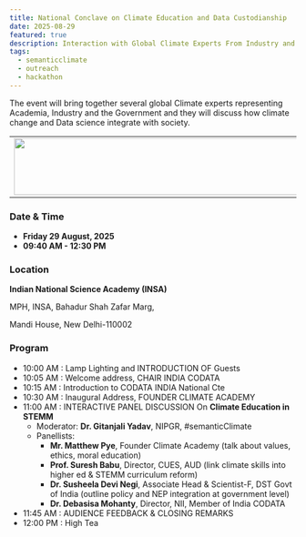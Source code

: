 ```yaml
---
title: National Conclave on Climate Education and Data Custodianship
date: 2025-08-29
featured: true
description: Interaction with Global Climate Experts From Industry and Academia
tags:
  - semanticclimate
  - outreach
  - hackathon
---
```


The event will bring together several global Climate experts representing Academia, Industry and the Government and they will discuss how climate change and Data science integrate with society.

<table>
  <tr>
    <td>
      <img src='{{ "/static/img/events_all/flyer_INSA.png" | url }}' width="500" height="100">
    </td>
  </tr>
</table>

### Date & Time

- **Friday 29 August, 2025**
- **09:40 AM - 12:30 PM**

### Location

**Indian National Science Academy (INSA)**

MPH, INSA, Bahadur Shah Zafar Marg, 

Mandi House, New Delhi-110002

### Program

- 10:00 AM : Lamp Lighting and INTRODUCTION OF Guests
- 10:05 AM : Welcome address, CHAIR INDIA CODATA
- 10:15 AM : Introduction to CODATA INDIA National Cte
- 10:30 AM : Inaugural Address, FOUNDER CLIMATE ACADEMY
- 11:00 AM : INTERACTIVE PANEL DISCUSSION On **Climate Education in STEMM**
  - Moderator: **Dr. Gitanjali Yadav**, NIPGR, #semanticClimate
  - Panellists:
    - **Mr. Matthew Pye**, Founder Climate Academy (talk about values, ethics, moral education)
    - **Prof. Suresh Babu**, Director, CUES, AUD (link climate skills into higher ed & STEMM curriculum reform)
    - **Dr. Susheela Devi Negi**, Associate Head & Scientist-F, DST Govt of India (outline policy and NEP integration at government level)
    - **Dr. Debasisa Mohanty**, Director, NII, Member of India CODATA
- 11:45 AM : AUDIENCE FEEDBACK & CLOSING REMARKS
- 12:00 PM : High Tea 




